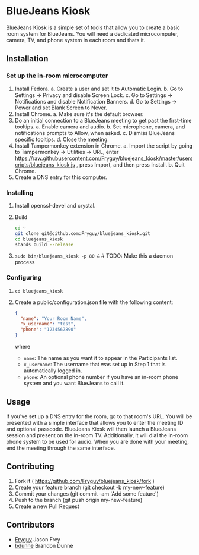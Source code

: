 # BlueJeans Kiosk

BlueJeans Kiosk is a simple set of tools that allow you to create a basic room
system for BlueJeans.  You will need a dedicated microcomputer, camera, TV, and
phone system in each room and thats it.

## Installation

### Set up the in-room microcomputer

1. Install Fedora.
  a. Create a user and set it to Automatic Login.
  b. Go to Settings -> Privacy and disable Screen Lock.
  c. Go to Settings -> Notifications and disable Notification Banners.
  d. Go to Settings -> Power and set Blank Screen to Never.
2. Install Chrome.
  a. Make sure it's the default browser.
3. Do an initial connection to a BlueJeans meeting to get past the first-time tooltips.
  a. Enable camera and audio.
  b. Set microphone, camera, and notifications prompts to Allow, when asked.
  c. Dismiss BlueJeans specific tooltips.
  d. Close the meeting.
4. Install Tampermonkey extension in Chrome.
  a. Import the script by going to Tampermonkey -> Utilities -> URL, enter
     https://raw.githubusercontent.com/Fryguy/bluejeans_kiosk/master/userscripts/bluejeans_kiosk.js ,
     press Import, and then press Install.
  b. Quit Chrome.
5. Create a DNS entry for this computer.

### Installing

1. Install openssl-devel and crystal.
2. Build

   ```bash
   cd ~
   git clone git@github.com:Fryguy/bluejeans_kiosk.git
   cd bluejeans_kiosk
   shards build --release
   ```

3. `sudo bin/bluejeans_kiosk -p 80 &` # TODO: Make this a daemon process

### Configuring

1. `cd bluejeans_kiosk`
2. Create a public/configuration.json file with the following content:

   ```json
   {
     "name": "Your Room Name",
     "x_username": "test",
     "phone": "1234567890"
   }
   ```

   where

   - `name`: The name as you want it to appear in the Participants list.
   - `x_username`: The username that was set up in Step 1 that is automatically logged in.
   - `phone`: An optional phone number if you have an in-room phone system and
     you want BlueJeans to call it.

## Usage

If you've set up a DNS entry for the room, go to that room's URL.  You will be
presented with a simple interface that allows you to enter the meeting ID and
optional passcode.  BlueJeans Kiosk will then launch a BlueJeans session and
present on the in-room TV.  Additionally, it will dial the in-room phone system
to be used for audio.  When you are done with your meeting, end the meeting
through the same interface.

## Contributing

1. Fork it ( https://github.com/Fryguy/bluejeans_kiosk/fork )
2. Create your feature branch (git checkout -b my-new-feature)
3. Commit your changes (git commit -am 'Add some feature')
4. Push to the branch (git push origin my-new-feature)
5. Create a new Pull Request

## Contributors

- [Fryguy](https://github.com/Fryguy) Jason Frey
- [bdunne](https://github.com/bdunne) Brandon Dunne
